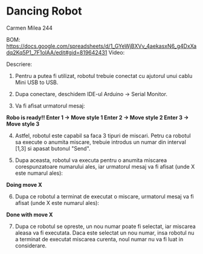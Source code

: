 # Dancing Robot
Carmen Milea 244

BOM: https://docs.google.com/spreadsheets/d/1_GYeWjBXVv_4aekasxN6_g4DxXadq2Kq5P1_7F1olAA/edit#gid=819642431 
Video: 

Descriere:

1. Pentru a putea fi utilizat, robotul trebuie conectat cu ajutorul unui cablu Mini USB to USB.

2. Dupa conectare, deschidem IDE-ul Arduino -> Serial Monitor. 

3. Va fi afisat urmatorul mesaj:

**Robo is ready!!
 Enter 1 ->  Move style 1
 Enter 2 ->  Move style 2
 Enter 3 ->  Move style 3**

4. Astfel, robotul este capabil sa faca 3 tipuri de miscari. Petru ca robotul sa execute o anumita miscare, trebuie introdus un numar din interval [1,3] si apasat butonul "Send".

5. Dupa aceasta, robotul va executa pentru o anumita miscarea corespunzatoare numarului ales, iar urmatorul mesaj va fi afisat (unde X este numarul ales):

**Doing move X**

6. Dupa ce robotul a terminat de executat o miscare, urmatorul mesaj va fi afisat (unde X este numarul ales):

**Done with move X**

7. Dupa ce robotul se opreste, un nou numar poate fi selectat, iar miscarea aleasa va fi executata. Daca este selectat un nou numar, insa robotul nu a terminat de executat miscarea curenta, noul numar nu va fi luat in considerare.



